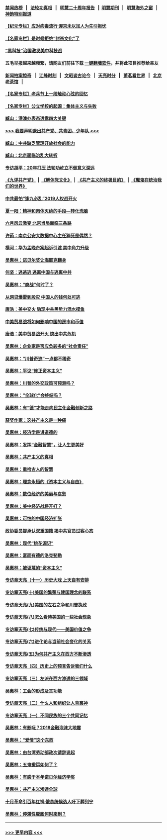 #### [禁闻热榜](热点新闻.md?=0)  &nbsp;&nbsp;|&nbsp;&nbsp; [法轮功真相](https://github.com/gfw-breaker/truth/blob/master/README.md?=0) &nbsp;&nbsp;|&nbsp;&nbsp; [明慧二十周年报告](https://github.com/gfw-breaker/mh-reports/blob/master/README.md?=0) &nbsp;&nbsp;|&nbsp;&nbsp;[明慧期刊](https://github.com/gfw-breaker/mh-qikan) &nbsp;&nbsp;|&nbsp;&nbsp; [明慧海外之窗](https://github.com/gfw-breaker/mh-news/blob/master/README.md?=0) &nbsp;&nbsp;|&nbsp;&nbsp; [神韵特别报道](https://github.com/gfw-breaker/mh-news/blob/master/shenyun.md?=0)
#### [【纪元专栏】应对病毒流行 渥京未以加人为先引担忧](../pages/nsc423/n11875714.md?t=03050102) 
#### [【名家专栏】是时候拒绝“封杀文化”了](../pages/nsc423/n11814093.md?t=03050102) 
#### [“黑科技”治国激发美中科技战](../pages/nsc423/n11638056.md?t=03050102) 
#### 五毛举报越来越频繁，请网友们前往下载 [一键翻墙软件](https://github.com/gfw-breaker/ssr-accounts)，并将此项目推荐给亲友
#### [新闻拍案惊奇](https://github.com/gfw-breaker/banned-news/blob/master/pages/link4.md) &nbsp;&nbsp;|&nbsp;&nbsp; [江峰时刻](https://github.com/gfw-breaker/banned-news/blob/master/pages/link4.md) &nbsp;&nbsp;|&nbsp;&nbsp; [文昭谈古论今](https://github.com/gfw-breaker/banned-news/blob/master/pages/link4.md) &nbsp;&nbsp;|&nbsp;&nbsp; [天亮时分](https://github.com/gfw-breaker/banned-news/blob/master/pages/link4.md) &nbsp;&nbsp;|&nbsp;&nbsp; [萧茗看世界](https://github.com/gfw-breaker/banned-news/blob/master/pages/link4.md) &nbsp;&nbsp;|&nbsp;&nbsp; [北京老茶馆](https://github.com/gfw-breaker/banned-news/blob/master/pages/link4.md) &nbsp;&nbsp;|&nbsp;&nbsp; 
#### [【名家专栏】老兵节上一段触动心弦的回忆](../pages/nsc423/n11646016.md?t=03050102) 
#### [【名家专栏】公立学校的起源：集体主义与失败](../pages/nsc423/n11601833.md?t=03050102) 
#### [臧山：港澳办表态透露四大关键](../pages/nsc423/n11421628.md?t=03050102) 
#### [>>> 我要声明退出共产党、共青团、少年队 <<<](https://github.com/begood0513/goodnews/blob/master/quit/letter.md) 
#### [臧山：中共缺乏管理开放社会的能力](../pages/nsc423/n11407457.md?t=03050102) 
#### [臧山：北京面临治乱大转折](../pages/nsc423/n11406895.md?t=03050102) 
#### [专访胡平：20年打压 法轮功屹立不倒意义深远](../pages/nsc423/n11398800.md?t=03050102) 
#### [《九评共产党》](https://github.com/begood0513/9ping.md/blob/master/README.md) &nbsp;|&nbsp; [《解体党文化》](../../../../jtdwh.md/blob/master/README.md)  &nbsp;|&nbsp; [《共产主义的终极目的》](../../../../gczydzjmd.md/blob/master/README.md) &nbsp;|&nbsp; [《魔鬼在统治我们的世界》](../../../../mgztzwmdsj.md/blob/master/README.md) 
#### [中共最怕“逢九必乱”2019人权战开火](../pages/nsc423/n11385248.md?t=03050102) 
#### [夏一阳：精神和肉体灭绝的手段—转化洗脑](../pages/nsc423/n11368250.md?t=03050102) 
#### [六月风云激变 北京当局面临三条路](../pages/nsc423/n11313668.md?t=03050102) 
#### [许茹：南京公安大数据中心主任猝死是偶然？](../pages/nsc423/n11064744.md?t=03050102) 
#### [横河：华为孟晚舟案起诉引渡 美中角力升级](../pages/nsc423/n11027230.md?t=03050102) 
#### [吴惠林：诺贝尔奖让海耶克翻身](../pages/nsc423/n10890049.md?t=03050102) 
#### [何坚：逃逃逃 逃离中国与逃离中共](../pages/nsc423/n10592891.md?t=03050102) 
#### [吴惠林：“商战”何时了？](../pages/nsc423/n10573558.md?t=03050102) 
#### [从网贷爆雷到股灾 中国人的钱何处可逃](../pages/nsc423/n10572800.md?t=03050102) 
#### [唐浩：美中交火 隐现中共黑势力混水摸鱼](../pages/nsc423/n10544040.md?t=03050102) 
#### [中美贸易战将如何影响中国的房市和币值](../pages/nsc423/n10543697.md?t=03050102) 
#### [唐浩：美中贸易战开火 烧出中共危机](../pages/nsc423/n10540126.md?t=03050102) 
#### [吴惠林：企业家是否应负较多的“社会责任”](../pages/nsc423/n10535022.md?t=03050102) 
#### [吴惠林：“川普奇迹”一点都不稀奇](../pages/nsc423/n10512808.md?t=03050102) 
#### [吴惠林：平议“修正资本主义”](../pages/nsc423/n10495724.md?t=03050102) 
#### [吴惠林：川普的外交政策可预测吗？](../pages/nsc423/n10462387.md?t=03050102) 
#### [吴惠林：“全球化”会终结吗？](../pages/nsc423/n10452838.md?t=03050102) 
#### [吴惠林：有“德”才能走向民主化金融创新之路](../pages/nsc423/n10432292.md?t=03050102) 
#### [获奖作家：这共产主义是一种癌](../pages/nsc423/n10431541.md?t=03050102) 
#### [吴惠林：经济学是讲道德的](../pages/nsc423/n10398014.md?t=03050102) 
#### [吴惠林：发挥“金融智慧”，让人生更美好](../pages/nsc423/n10375019.md?t=03050102) 
#### [吴惠林：共产主义的真相](../pages/nsc423/n10351394.md?t=03050102) 
#### [吴惠林：重拾古人的智慧](../pages/nsc423/n10337691.md?t=03050102) 
#### [吴惠林：理念永恒的《资本主义与自由》](../pages/nsc423/n10316274.md?t=03050102) 
#### [吴惠林：数位经济的美丽与哀愁](../pages/nsc423/n10292946.md?t=03050102) 
#### [吴惠林：美中经济战将开打？](../pages/nsc423/n10258825.md?t=03050102) 
#### [吴惠林：可怕的中国经济扩张](../pages/nsc423/n10219147.md?t=03050102) 
#### [政协委员提承认双重国籍 揭中共官员过客心态](../pages/nsc423/n10208809.md?t=03050102) 
#### [吴惠林：现代“桃花源记”](../pages/nsc423/n10185234.md?t=03050102) 
#### [吴惠林：富而有德的洛克斐勒](../pages/nsc423/n10142264.md?t=03050102) 
#### [吴惠林：被诬蔑的“资本主义”](../pages/nsc423/n10124816.md?t=03050102) 
#### [专访章天亮（十一）历史大戏 上天自有安排](../pages/nsc423/n10094905.md?t=03050102) 
#### [专访章天亮(十)美国的繁荣与建国理念的联系](../pages/nsc423/n10094899.md?t=03050102) 
#### [专访章天亮(九)美国的左右之争和川普执政](../pages/nsc423/n10094889.md?t=03050102) 
#### [专访章天亮(八)怎么看待美国的一些社会现象](../pages/nsc423/n10094857.md?t=03050102) 
#### [专访章天亮(七)传统与现代——美国价值之争](../pages/nsc423/n10093140.md?t=03050102) 
#### [专访章天亮(六)进化论与当前社会变化的关系](../pages/nsc423/n10092036.md?t=03050102) 
#### [专访章天亮(五)为何共产主义在西方不断渗透](../pages/nsc423/n10083620.md?t=03050102) 
#### [专访章天亮（四）历史上的预言告诉我们什么](../pages/nsc423/n10083606.md?t=03050102) 
#### [专访章天亮（三）左派在西方渗透的三领域](../pages/nsc423/n10081115.md?t=03050102) 
#### [吴惠林：工会的形成及其功能](../pages/nsc423/n10080633.md?t=03050102) 
#### [专访章天亮（二）什么人和组织让人背离神](../pages/nsc423/n10076637.md?t=03050102) 
#### [专访章天亮（一）不同民族的三个共同记忆](../pages/nsc423/n10074188.md?t=03050102) 
#### [吴惠林：有影呒？2018金融泡沫大地震](../pages/nsc423/n10040534.md?t=03050102) 
#### [吴惠林：“爱情”这个东西](../pages/nsc423/n10019423.md?t=03050102) 
#### [吴惠林：由台湾劳动部政次请辞说起](../pages/nsc423/n9979679.md?t=03050102) 
#### [吴惠林：五鬼搬运如何了？](../pages/nsc423/n9925338.md?t=03050102) 
#### [吴惠林：有感于本年诺贝尔经济学奖](../pages/nsc423/n9871883.md?t=03050102) 
#### [吴惠林：共产主义渗透全球](../pages/nsc423/n9812748.md?t=03050102) 
#### [十月革命引百年红祸 俄总统候选人吁下葬列宁](../pages/nsc423/n9810182.md?t=03050102) 
#### [吴惠林：停滞性膨胀何时来到？](../pages/nsc423/n9764136.md?t=03050102) 

----
#### [ >>> 更早内容 <<< ](../indexes/nsc423-earlier.md)
